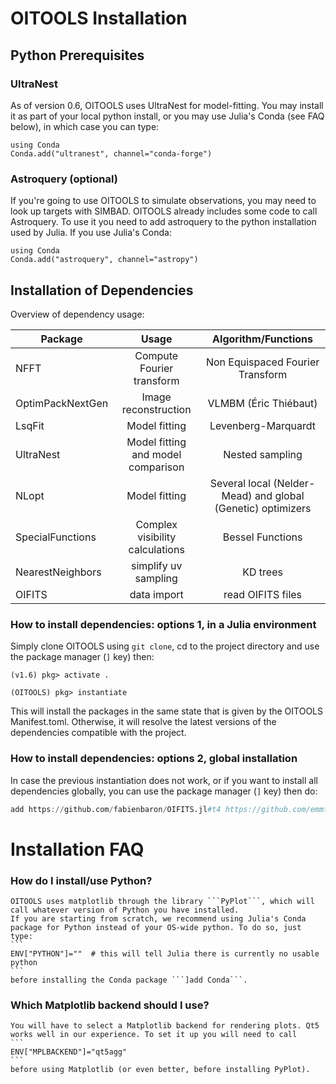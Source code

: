# OITOOLS Installation


## Python Prerequisites

### UltraNest

As of version 0.6, OITOOLS uses UltraNest for model-fitting. You may install it as part of your local python install, or you may use Julia's Conda (see FAQ below), in which case you can type:
```    
using Conda
Conda.add("ultranest", channel="conda-forge")
```

### Astroquery (optional)

If you're going to use OITOOLS to simulate observations, you may need to look up targets with SIMBAD. OITOOLS already includes some code to call Astroquery. To use it you need to add astroquery to the python installation used by Julia. If you use Julia's Conda:

```    
using Conda
Conda.add("astroquery", channel="astropy")
```

## Installation of Dependencies

Overview of dependency usage:

| Package       | Usage     | Algorithm/Functions |
| ------------- |:-------------:|:-------------:|
| NFFT      | Compute Fourier transform | Non Equispaced Fourier Transform |
| OptimPackNextGen | Image reconstruction | VLMBM (Éric Thiébaut)
| LsqFit      | Model fitting | Levenberg-Marquardt
| UltraNest | Model fitting and model comparison  |  Nested sampling    |
| NLopt     | Model fitting | Several local (Nelder-Mead) and global (Genetic) optimizers |
| SpecialFunctions | Complex visibility calculations | Bessel Functions
| NearestNeighbors | simplify uv sampling | KD trees |
| OIFITS | data import | read OIFITS files|

### How to install dependencies: options 1, in a Julia environment

Simply clone OITOOLS using ```git clone```, cd to the project directory and use the package manager (```]``` key) then:
```
(v1.6) pkg> activate .

(OITOOLS) pkg> instantiate
```
This will install the packages in the same state that is given by the OITOOLS Manifest.toml. Otherwise, it will resolve the latest versions of the dependencies compatible with the project.

### How to install dependencies: options 2, global installation

In case the previous instantiation does not work, or if you want to install all dependencies globally, you can use the package manager (```]``` key) then do:

```julia
add https://github.com/fabienbaron/OIFITS.jl#t4 https://github.com/emmt/ArrayTools.jl.git https://github.com/emmt/LazyAlgebra.jl.git https://github.com/emmt/OptimPackNextGen.jl.git CFITSIO Dates DelimitedFiles Documenter DocumenterTools FITSIO LaTeXStrings LinearAlgebra NFFT NLopt UltraNest LsqFit NearestNeighbors PyCall PyPlot Random SparseArrays SpecialFunctions Statistics Parameters https://github.com/fabienbaron/OITOOLS.jl.git
```

# Installation FAQ

### How do I install/use Python?
    OITOOLS uses matplotlib through the library ```PyPlot```, which will call whatever version of Python you have installed.
    If you are starting from scratch, we recommend using Julia's Conda package for Python instead of your OS-wide python. To do so, just type:
    ```
    ENV["PYTHON"]=""  # this will tell Julia there is currently no usable python
    ```
    before installing the Conda package ```]add Conda```.

### Which Matplotlib backend should I use?
    You will have to select a Matplotlib backend for rendering plots. Qt5 works well in our experience. To set it up you will need to call
    ```
    ENV["MPLBACKEND"]="qt5agg"
    ```
    before using Matplotlib (or even better, before installing PyPlot).
